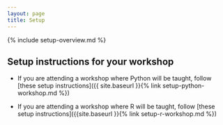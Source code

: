 ```yaml
---
layout: page
title: Setup
---
```


{% include setup-overview.md %}


## Setup instructions for your workshop

* If you are attending a workshop where Python will be taught,
  follow [these setup instructions]({{ site.baseurl }}{% link setup-python-workshop.md %})
  
* If you are attending a workshop where R will be taught,
  follow [these setup instructions]({{site.baseurl }}{% link setup-r-workshop.md %})
